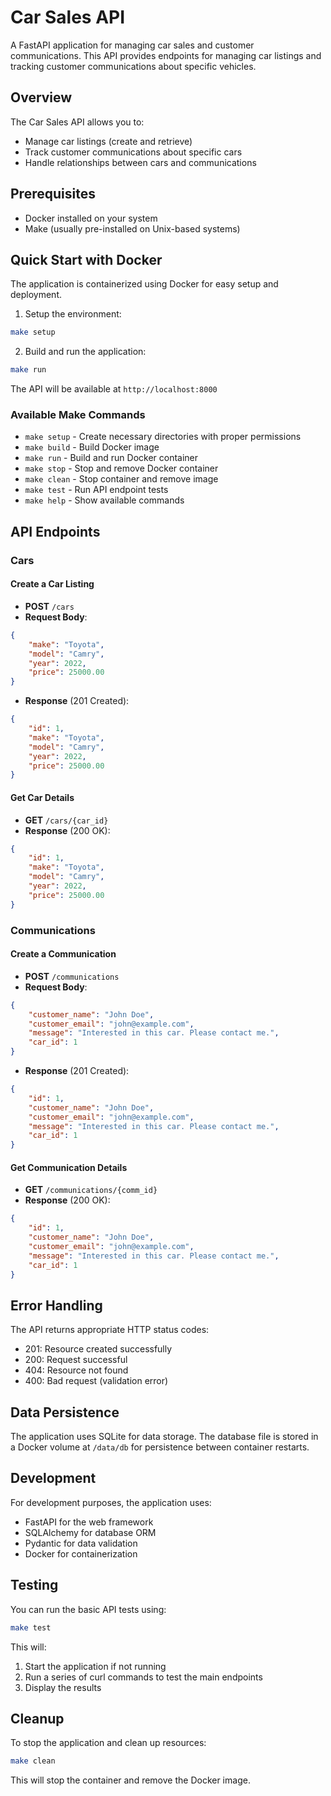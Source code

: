# Car Sales API

A FastAPI application for managing car sales and customer communications. This API provides endpoints for managing car listings and tracking customer communications about specific vehicles.

## Overview

The Car Sales API allows you to:
- Manage car listings (create and retrieve)
- Track customer communications about specific cars
- Handle relationships between cars and communications

## Prerequisites

- Docker installed on your system
- Make (usually pre-installed on Unix-based systems)

## Quick Start with Docker

The application is containerized using Docker for easy setup and deployment.

1. Setup the environment:
```bash
make setup
```

2. Build and run the application:
```bash
make run
```

The API will be available at `http://localhost:8000`

### Available Make Commands

- `make setup` - Create necessary directories with proper permissions
- `make build` - Build Docker image
- `make run` - Build and run Docker container
- `make stop` - Stop and remove Docker container
- `make clean` - Stop container and remove image
- `make test` - Run API endpoint tests
- `make help` - Show available commands

## API Endpoints

### Cars

#### Create a Car Listing
- **POST** `/cars`
- **Request Body**:
```json
{
    "make": "Toyota",
    "model": "Camry",
    "year": 2022,
    "price": 25000.00
}
```
- **Response** (201 Created):
```json
{
    "id": 1,
    "make": "Toyota",
    "model": "Camry",
    "year": 2022,
    "price": 25000.00
}
```

#### Get Car Details
- **GET** `/cars/{car_id}`
- **Response** (200 OK):
```json
{
    "id": 1,
    "make": "Toyota",
    "model": "Camry",
    "year": 2022,
    "price": 25000.00
}
```

### Communications

#### Create a Communication
- **POST** `/communications`
- **Request Body**:
```json
{
    "customer_name": "John Doe",
    "customer_email": "john@example.com",
    "message": "Interested in this car. Please contact me.",
    "car_id": 1
}
```
- **Response** (201 Created):
```json
{
    "id": 1,
    "customer_name": "John Doe",
    "customer_email": "john@example.com",
    "message": "Interested in this car. Please contact me.",
    "car_id": 1
}
```

#### Get Communication Details
- **GET** `/communications/{comm_id}`
- **Response** (200 OK):
```json
{
    "id": 1,
    "customer_name": "John Doe",
    "customer_email": "john@example.com",
    "message": "Interested in this car. Please contact me.",
    "car_id": 1
}
```

## Error Handling

The API returns appropriate HTTP status codes:
- 201: Resource created successfully
- 200: Request successful
- 404: Resource not found
- 400: Bad request (validation error)

## Data Persistence

The application uses SQLite for data storage. The database file is stored in a Docker volume at `/data/db` for persistence between container restarts.

## Development

For development purposes, the application uses:
- FastAPI for the web framework
- SQLAlchemy for database ORM
- Pydantic for data validation
- Docker for containerization

## Testing

You can run the basic API tests using:
```bash
make test
```

This will:
1. Start the application if not running
2. Run a series of curl commands to test the main endpoints
3. Display the results

## Cleanup

To stop the application and clean up resources:
```bash
make clean
```

This will stop the container and remove the Docker image.

